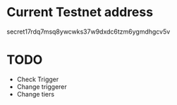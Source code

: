 # Current Testnet address
secret17rdq7msq8ywcwks37w9dxdc6tzm6ygmdhgcv5v
# TODO
* Check Trigger
* Change triggerer
* Change tiers